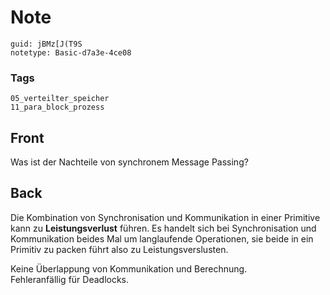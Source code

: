 # Note
```
guid: jBMz[J(T9S
notetype: Basic-d7a3e-4ce08
```

### Tags
```
05_verteilter_speicher
11_para_block_prozess
```

## Front
Was ist der Nachteile von synchronem Message Passing?

## Back
Die Kombination von Synchronisation und Kommunikation in einer
Primitive kann zu <b>Leistungsverlust</b> führen. Es handelt sich
bei Synchronisation und Kommunikation beides Mal um langlaufende
Operationen, sie beide in ein Primitiv zu packen führt also zu
Leistungsverslusten.
<div>
  Keine Überlappung von Kommunikation und Berechnung.
</div>
<div>
  Fehleranfällig für Deadlocks.
</div>
